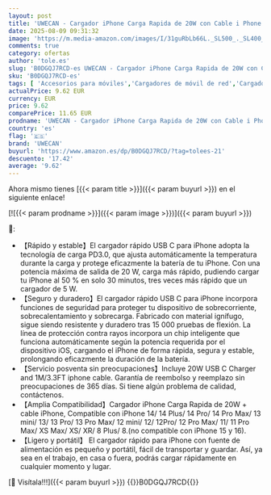```yaml
---
layout: post
title: 'UWECAN - Cargador iPhone Carga Rapida de 20W con Cable i Phone de 2M para iPhone 14/14 Plus/ 14 Pro/ 14 Pro MAX/ 13/12/ 11/ X/ 8/7'
date: 2025-08-09 09:31:32
image: 'https://m.media-amazon.com/images/I/31guRbLb66L._SL500_._SL400_.jpg'
comments: true
category: ofertas
author: 'tole.es'
slug: 'B0DGQJ7RCD-es UWECAN - Cargador iPhone Carga Rapida de 20W con Cable i...'
sku: 'B0DGQJ7RCD-es'
tags: [ 'Accesorios para móviles','Cargadores de móvil de red','Cargadores para móviles','Comunicación móvil y accesorios','Electrónica','iphone','uwecan','🇪🇸', ]
actualPrice: 9.62 EUR
currency: EUR
price: 9.62
comparePrice: 11.65 EUR
prodname: 'UWECAN - Cargador iPhone Carga Rapida de 20W con Cable i Phone de 2M para iPhone 14/14 Plus/ 14 Pro/ 14 Pro MAX/ 13/12/ 11/ X/ 8/7'
country: 'es'
flag: '🇪🇸'
brand: 'UWECAN'
buyurl: 'https://www.amazon.es/dp/B0DGQJ7RCD/?tag=tolees-21'
descuento: '17.42'
average: '9.62'
---
```


Ahora mismo tienes [{{< param title >}}]({{< param buyurl >}}) en el siguiente enlace!

[![{{< param prodname >}}]({{< param image >}})]({{< param buyurl >}})

🔎:

- 【Rápido y estable】El cargador rápido USB C para iPhone adopta la tecnología de carga PD3.0, que ajusta automáticamente la temperatura durante la carga y protege eficazmente la batería de tu iPhone. Con una potencia máxima de salida de 20 W, carga más rápido, pudiendo cargar tu iPhone al 50 % en solo 30 minutos, tres veces más rápido que un cargador de 5 W.
- 【Seguro y duradero】El cargador rápido USB C para iPhone incorpora funciones de seguridad para proteger tu dispositivo de sobrecorriente, sobrecalentamiento y sobrecarga. Fabricado con material ignífugo, sigue siendo resistente y duradero tras 15 000 pruebas de flexión. La línea de protección contra rayos incorpora un chip inteligente que funciona automáticamente según la potencia requerida por el dispositivo iOS, cargando el iPhone de forma rápida, segura y estable, prolongando eficazmente la duración de la batería.
- 【Servicio posventa sin preocupaciones】Incluye 20W USB C Charger and 1M/3.3FT iphone cable. Garantía de reembolso y reemplazo sin preocupaciones de 365 días. Si tiene algún problema de calidad, contáctenos.
- 【Amplia Compatibilidad】Cargador iPhone Carga Rapida de 20W + cable iPhone, Compatible con iPhone 14/ 14 Plus/ 14 Pro/ 14 Pro Max/ 13 mini/ 13/ 13 Pro/ 13 Pro Max/ 12 mini/ 12/ 12Pro/ 12 Pro Max/ 11/ 11 Pro Max/ XS Max/ XS/ XR/ 8 Plus/ 8.(no compatible con iPhone 15 y 16).
- 【Ligero y portátil】 El cargador rápido para iPhone con fuente de alimentación es pequeño y portátil, fácil de transportar y guardar. Así, ya sea en el trabajo, en casa o fuera, podrás cargar rápidamente en cualquier momento y lugar.

[🛒 Visítala!!!]({{< param buyurl >}})
{{<world>}}B0DGQJ7RCD{{</world>}}
